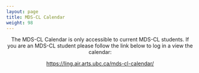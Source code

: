 ```yaml
---
layout: page
title: MDS-CL Calendar
weight: 98
---
```


<p style="text-align: center;">The MDS-CL Calendar is only accessible to current MDS-CL students. If you are an MDS-CL student please follow the link below to log in a view the calendar:</p>

<p style="text-align: center;"><a href="https://ling.air.arts.ubc.ca/mds-cl-calendar/">https://ling.air.arts.ubc.ca/mds-cl-calendar/</a></p>

